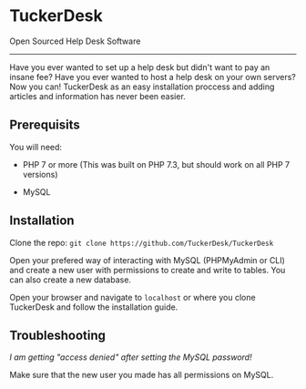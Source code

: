 # TuckerDesk
Open Sourced Help Desk Software

_______________________________

Have you ever wanted to set up a help desk but didn't want to pay an insane fee? Have you ever wanted to host a help desk on your own servers? Now you can! TuckerDesk as an easy installation proccess and adding articles and information has never been easier.

## Prerequisits

You will need:

- PHP 7 or more
(This was built on PHP 7.3, but should work on all PHP 7 versions)

- MySQL

## Installation

Clone the repo:
`git clone https://github.com/TuckerDesk/TuckerDesk`

Open your prefered way of interacting with MySQL (PHPMyAdmin or CLI) and create a new user with permissions to create and write to tables. You can also create a new database.

Open your browser and navigate to `localhost` or where you clone TuckerDesk and follow the installation guide.

## Troubleshooting

*I am getting "access denied" after setting the MySQL password!*

Make sure that the new user you made has all permissions on MySQL.